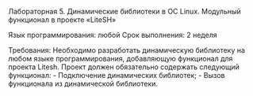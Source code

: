 Лабораторная 5. Динамические библиотеки в ОС Linux. Модульный функционал в проекте «LiteSH»

Язык программирования: любой
Срок выполнения: 2 неделя

Требования:
	Необходимо разработать динамическую библиотеку на любом языке программирования, добавляющую 		функционал для проекта Litesh.
	Проект должен обязательно содержать следующий функционал:
	        - Подключение динамических библиотек;
	        - Вызов функционала из динамической библиотеки.	
